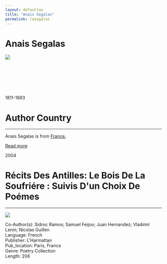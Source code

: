 ```yaml
---
layout: defaultau
title: "Anais Segalas"
permalink: /asegalas
---
```

<!-- partial:index.partial.html -->
<div class="content">
    <h1>Anais Segalas</h1>
    <div class="quote">
        <div><img src="https://upload.wikimedia.org/wikipedia/commons/2/22/Ana%C3%AFs_S%C3%A9galas.jpg" class="logo"></div>
    </div>
    <div class="timeline">
        <div style="padding-bottom:100px;"></div>
        <div class="block">
            <div class="date right"><p class="right">1811-1893</p></div>
            <div class="dot"></div>
            <div class="left first">
            <div class="author_country">
                <h1>Author Country</h1><hr>
            <div class="aclocation"> <p>Anais Segalas is from <a href="http://localhost:4000/17">France.</a></p></div>
              <div class="acreadmore">  <a href="https://en.wikipedia.org/wiki/Ana%C3%AFs_S%C3%A9galas" target="_blank">Read more</a></div>
            </div>
            </div>
        </div>
        <div class="block">
            <div class="date left"><p class="left">2004</p></div>
            <div class="dot"></div>
            <div class="right">
                <h1>Récits Des Antilles: Le Bois De La Soufriére : Suivis D'un Choix De Poémes</h1><hr>
                <p><img src="https://books.google.dm/books/content?id=ozFmzgEACAAJ&printsec=frontcover&img=1&zoom=1&imgtk=AFLRE712feGfB8ZnMNWQXLY3YhzO_DMCSIBczXpsh9LQEEslt1WkrZwGIAEBRPKIf4H4YXDVshPjrWTXU40sPGg83piZN9-MgKP5PiPewHweqt_BkK8dkeKrg0cwYb5h6obAVwn52ms7"></p>
                <p>
		    Co-Author(s): Sidroc Ramos; Samuel Feijoo; Juan Hernandez; Vladimir Lenin; Nicolas Guillen<br/>               
		    Language: French<br/>
                Publisher: L'Harmattan<br/>
                Pub_location: Paris, France<br/>
                Genre: Poetry Collection<br/>
                Length: 206  <br/>                   </p>
            </div>
        </div>
